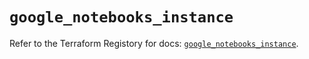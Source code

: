 # `google_notebooks_instance`

Refer to the Terraform Registory for docs: [`google_notebooks_instance`](https://www.terraform.io/docs/providers/google/r/notebooks_instance).

